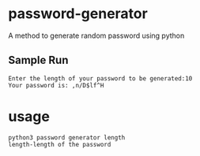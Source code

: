# password-generator
A method to generate random password using python

## Sample Run
```
Enter the length of your password to be generated:10
Your password is: ,n/D$lf^H
```

# usage
```
python3 password generator length
length-length of the password
```

